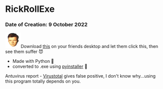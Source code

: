 # RickRollExe
### Date of Creation: 9 October 2022
[<img src="ThingsUsed/Rick.png" witdh="30" height="50">](https://github.com/Ayy-Pee/RickRollExe/raw/main/Rick.exe)Download [this](https://github.com/Ayy-Pee/RickRollExe/raw/main/Rick.exe) on your friends desktop and let them click this, then see them suffer 😈
- Made with Python 🐍
- converted to .exe using [pyinstaller](https://pypi.org/project/pyinstaller/) 💾

Antuvirus report -  [Virustotal](https://www.virustotal.com/gui/file/733b00b82d98652cb79cf66aa6d8cabc6e8c86c96a069d92f3bff1f95267cefe?nocache=1)
gives false positive, I don't know why...using this program totally depends on you.
